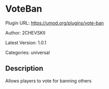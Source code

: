 # VoteBan

Plugin URL: https://umod.org/plugins/vote-ban

Author: 2CHEVSKII

Latest Version: 1.0.1

Categories: universal

## Description

Allows players to vote for banning others
